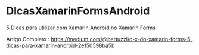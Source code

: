 # DIcasXamarinFormsAndroid
5 Dicas para utilizar com Xamarin.Android no Xamarin.Forms

Artigo Completo : https://medium.com/@bertuzzi/o-x-do-xamarin-forms-5-dicas-para-xamarin-android-2e150598ba5b
